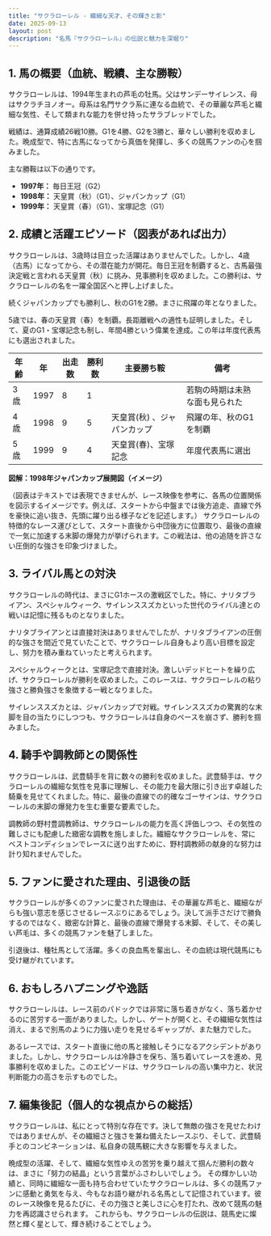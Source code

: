 ```yaml
---
title: "サクラローレル - 繊細な天才、その輝きと影"
date: 2025-09-13
layout: post
description: "名馬『サクラローレル』の伝説と魅力を深堀り"
---
```


## 1. 馬の概要（血統、戦績、主な勝鞍）

サクラローレルは、1994年生まれの芦毛の牡馬。父はサンデーサイレンス、母はサクラチヨノオー。母系は名門サクラ系に連なる血統で、その華麗な芦毛と繊細な気性、そして類まれな能力を併せ持ったサラブレッドでした。

戦績は、通算成績26戦10勝。G1を4勝、G2を3勝と、華々しい勝利を収めました。晩成型で、特に古馬になってから真価を発揮し、多くの競馬ファンの心を掴みました。

主な勝鞍は以下の通りです。

* **1997年：** 毎日王冠（G2）
* **1998年：**  天皇賞（秋）（G1）、ジャパンカップ（G1）
* **1999年：**  天皇賞（春）（G1）、宝塚記念（G1）


## 2. 成績と活躍エピソード（図表があれば出力）

サクラローレルは、3歳時は目立った活躍はありませんでした。しかし、4歳（古馬）になってから、その潜在能力が開花。毎日王冠を制覇すると、古馬最強決定戦と言われる天皇賞（秋）に挑み、見事勝利を収めました。この勝利は、サクラローレルの名を一躍全国区へと押し上げました。

続くジャパンカップでも勝利し、秋のG1を2勝。まさに飛躍の年となりました。

5歳では、春の天皇賞（春）を制覇。長距離戦への適性も証明しました。そして、夏のG1・宝塚記念も制し、年間4勝という偉業を達成。この年は年度代表馬にも選出されました。


| 年齢 | 年 | 出走数 | 勝利数 | 主要勝ち鞍 | 備考 |
|---|---|---|---|---|---|
| 3歳 | 1997 | 8 | 1 |  | 若駒の時期は未熟な面も見られた |
| 4歳 | 1998 | 9 | 5 | 天皇賞(秋) 、ジャパンカップ | 飛躍の年、秋のG1を制覇 |
| 5歳 | 1999 | 9 | 4 | 天皇賞(春)、宝塚記念 | 年度代表馬に選出 |


**図解：1998年ジャパンカップ展開図（イメージ）**

（図表はテキストでは表現できませんが、レース映像を参考に、各馬の位置関係を図示するイメージです。例えば、スタートから中盤までは後方追走、直線で外を豪快に追い抜き、先頭に躍り出る様子などを記述します。）  サクラローレルの特徴的なレース運びとして、スタート直後から中団後方に位置取り、最後の直線で一気に加速する末脚の爆発力が挙げられます。この戦法は、他の追随を許さない圧倒的な強さを印象づけました。


## 3. ライバル馬との対決

サクラローレルの時代は、まさにG1ホースの激戦区でした。特に、ナリタブライアン、スペシャルウィーク、サイレンススズカといった世代のライバル達との戦いは記憶に残るものとなりました。

ナリタブライアンとは直接対決はありませんでしたが、ナリタブライアンの圧倒的な強さを間近で見ていたことで、サクラローレル自身もより高い目標を設定し、努力を積み重ねていったと考えられます。

スペシャルウィークとは、宝塚記念で直接対決。激しいデッドヒートを繰り広げ、サクラローレルが勝利を収めました。このレースは、サクラローレルの粘り強さと勝負強さを象徴する一戦となりました。

サイレンススズカとは、ジャパンカップで対戦。サイレンススズカの驚異的な末脚を目の当たりにしつつも、サクラローレルは自身のペースを崩さず、勝利を掴みました。


## 4. 騎手や調教師との関係性

サクラローレルは、武豊騎手を背に数々の勝利を収めました。武豊騎手は、サクラローレルの繊細な気性を見事に理解し、その能力を最大限に引き出す卓越した騎乗を見せてくれました。特に、最後の直線での的確なゴーサインは、サクラローレルの末脚の爆発力を生む重要な要素でした。

調教師の野村豊調教師は、サクラローレルの能力を高く評価しつつ、その気性の難しさにも配慮した緻密な調教を施しました。繊細なサクラローレルを、常にベストコンディションでレースに送り出すために、野村調教師の献身的な努力は計り知れませんでした。


## 5. ファンに愛された理由、引退後の話

サクラローレルが多くのファンに愛された理由は、その華麗な芦毛と、繊細ながらも強い意志を感じさせるレースぶりにあるでしょう。決して派手さだけで勝負するのではなく、緻密な計算と、最後の直線で爆発する末脚、そして、その美しい芦毛は、多くの競馬ファンを魅了しました。

引退後は、種牡馬として活躍。多くの良血馬を輩出し、その血統は現代競馬にも受け継がれています。


## 6. おもしろハプニングや逸話

サクラローレルは、レース前のパドックでは非常に落ち着きがなく、落ち着かせるのに苦労する一面がありました。しかし、ゲートが開くと、その繊細な気性は消え、まるで別馬のように力強い走りを見せるギャップが、また魅力でした。

あるレースでは、スタート直後に他の馬と接触しそうになるアクシデントがありました。しかし、サクラローレルは冷静さを保ち、落ち着いてレースを進め、見事勝利を収めました。このエピソードは、サクラローレルの高い集中力と、状況判断能力の高さを示すものでした。


## 7. 編集後記（個人的な視点からの総括）

サクラローレルは、私にとって特別な存在です。決して無敵の強さを見せたわけではありませんが、その繊細さと強さを兼ね備えたレースぶり、そして、武豊騎手とのコンビネーションは、私自身の競馬観に大きな影響を与えました。

晩成型の活躍、そして、繊細な気性ゆえの苦労を乗り越えて掴んだ勝利の数々は、まさに「努力の結晶」という言葉がふさわしいでしょう。  その輝かしい功績と、同時に繊細な一面も持ち合わせていたサクラローレルは、多くの競馬ファンに感動と勇気を与え、今もなお語り継がれる名馬として記憶されています。彼のレース映像を見るたびに、その力強さと美しさに心を打たれ、改めて競馬の魅力を再認識させられます。  これからも、サクラローレルの伝説は、競馬史に燦然と輝く星として、輝き続けることでしょう。
